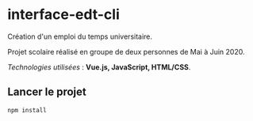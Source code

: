 # interface-edt-cli

Création d'un emploi du temps universitaire.

Projet scolaire réalisé en groupe de deux personnes de Mai à Juin 2020.

_Technologies utilisées_ : **Vue.js, JavaScript, HTML/CSS**.


## Lancer le projet
```
npm install
```

